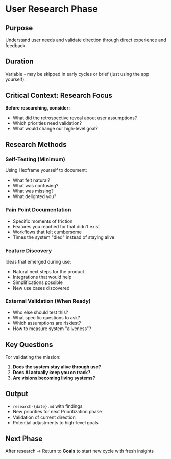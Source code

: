 # User Research Phase

## Purpose
Understand user needs and validate direction through direct experience and feedback.

## Duration
Variable - may be skipped in early cycles or brief (just using the app yourself).

## Critical Context: Research Focus

**Before researching, consider:**
- What did the retrospective reveal about user assumptions?
- Which priorities need validation?
- What would change our high-level goal?

## Research Methods

### Self-Testing (Minimum)
Using Hexframe yourself to document:
- What felt natural?
- What was confusing?
- What was missing?
- What delighted you?

### Pain Point Documentation
- Specific moments of friction
- Features you reached for that didn't exist
- Workflows that felt cumbersome
- Times the system "died" instead of staying alive

### Feature Discovery
Ideas that emerged during use:
- Natural next steps for the product
- Integrations that would help
- Simplifications possible
- New use cases discovered

### External Validation (When Ready)
- Who else should test this?
- What specific questions to ask?
- Which assumptions are riskiest?
- How to measure system "aliveness"?

## Key Questions

For validating the mission:
1. **Does the system stay alive through use?**
2. **Does AI actually keep you on track?**
3. **Are visions becoming living systems?**

## Output
- `research-{date}.md` with findings
- New priorities for next Prioritization phase
- Validation of current direction
- Potential adjustments to high-level goals

## Next Phase
After research → Return to **Goals** to start new cycle with fresh insights